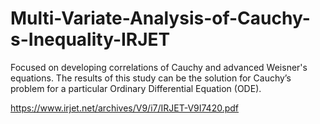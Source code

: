 # Multi-Variate-Analysis-of-Cauchy-s-Inequality-IRJET
Focused on developing correlations of Cauchy and advanced Weisner's equations. The results of this study can be the solution for Cauchy’s problem for a particular Ordinary Differential Equation (ODE).

https://www.irjet.net/archives/V9/i7/IRJET-V9I7420.pdf
